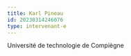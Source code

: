 ```yaml
---
title: Karl Pineau
id: 20230314246076
type: intervenant-e
---
```

Université de technologie de Compiègne